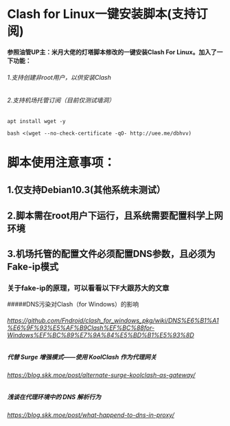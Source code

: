 # Clash for Linux一键安装脚本(支持订阅)
#### 参照油管UP主：米月大佬的灯塔脚本修改的一键安装Clash For Linux。加入了一下功能：
###### 1.支持创建非root用户，以供安装Clash
###### 2.支持机场托管订阅（目前仅测试墙洞）

```
apt install wget -y
```

```
bash <(wget --no-check-certificate -qO- http://uee.me/dbhvv)
```


# 脚本使用注意事项：

## 1.仅支持Debian10.3(其他系统未测试）

## 2.脚本需在root用户下运行，且系统需要配置科学上网环境

## 3.机场托管的配置文件必须配置DNS参数，且必须为Fake-ip模式
### 关于fake-ip的原理，可以看看以下F大跟苏大的文章

#####DNS污染对Clash（for Windows）的影响
###### https://github.com/Fndroid/clash_for_windows_pkg/wiki/DNS%E6%B1%A1%E6%9F%93%E5%AF%B9Clash%EF%BC%88for-Windows%EF%BC%89%E7%9A%84%E5%BD%B1%E5%93%8D

##### 代替 Surge 增强模式——使用 KoolClash 作为代理网关
###### https://blog.skk.moe/post/alternate-surge-koolclash-as-gateway/

##### 浅谈在代理环境中的 DNS 解析行为
###### https://blog.skk.moe/post/what-happend-to-dns-in-proxy/
